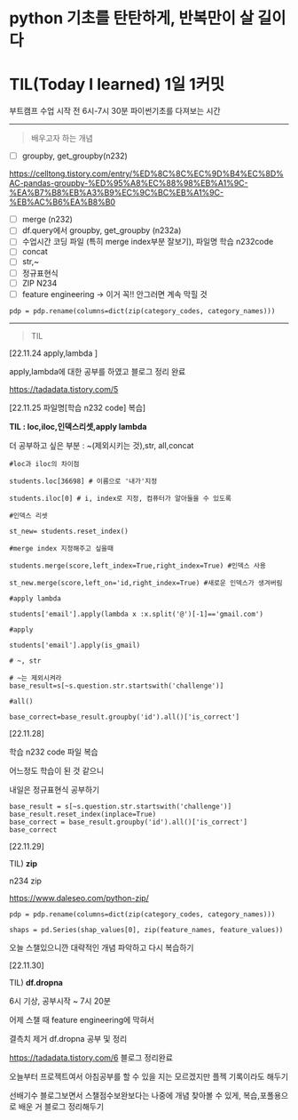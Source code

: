 # python 기초를 탄탄하게, 반복만이 살 길이다 

# TIL(Today I learned) 1일 1커밋 

  부트캠프 수업 시작 전 6시-7시 30분 파이썬기초를 다져보는 시간

----
>배우고자 하는 개념

- [ ]  groupby, get_groupby(n232)

https://celltong.tistory.com/entry/%ED%8C%8C%EC%9D%B4%EC%8D%AC-pandas-groupby-%ED%95%A8%EC%88%98%EB%A1%9C-%EA%B7%B8%EB%A3%B9%EC%9C%BC%EB%A1%9C-%EB%AC%B6%EA%B8%B0

- [ ]  merge (n232)
- [ ]  df.query에서 groupby, get_groupby (n232a)
- [ ]  수업시간 코딩 파일 (특히 merge index부분 잘보기), 파일명 학습 n232code
- [ ]  concat 
- [ ]  str,~
- [ ]  정규표현식
- [ ]  ZIP N234 
- [ ]  feature engineering -> 이거 꼭!! 안그러면 계속 막힐 것 
```
pdp = pdp.rename(columns=dict(zip(category_codes, category_names)))
```

----
>TIL


[22.11.24 apply,lambda ]

apply,lambda에 대한 공부를 하였고 블로그 정리 완료

https://tadadata.tistory.com/5


[22.11.25 파일명[학습 n232 code] 복습]

**TIL : loc,iloc,인덱스리셋,apply lambda**

더 공부하고 싶은 부분 : ~(제외시키는 것),str, all,concat

```
#loc과 iloc의 차이점

students.loc[36698] # 이름으로 '내가'지정

students.iloc[0] # i, index로 지정, 컴퓨터가 알아들을 수 있도록

```

```
#인덱스 리셋

st_new= students.reset_index()

```

```
#merge index 지정해주고 싶을때 

students.merge(score,left_index=True,right_index=True) #인덱스 사용

st_new.merge(score,left_on='id,right_index=True) #새로운 인덱스가 생겨버림

```

```
#apply lambda

students['email'].apply(lambda x :x.split('@')[-1]=='gmail.com')

```

```
#apply

students['email'].apply(is_gmail)
```

```
# ~, str

# ~는 제외시켜라 
base_result=s[~s.question.str.startswith('challenge')]

```

```
#all()

base_correct=base_result.groupby('id').all()['is_correct']

```

[22.11.28]

학습 n232 code 파일 복습

어느정도 학습이 된 것 같으니

내일은 정규표현식 공부하기

```
base_result = s[~s.question.str.startswith('challenge')] 
base_result.reset_index(inplace=True)
base_correct = base_result.groupby('id').all()['is_correct']
base_correct

```

[22.11.29]

TIL) **zip** 

n234 zip 

https://www.daleseo.com/python-zip/

```
pdp = pdp.rename(columns=dict(zip(category_codes, category_names)))

```

```
shaps = pd.Series(shap_values[0], zip(feature_names, feature_values))

```

오늘 스챌있으니깐 대략적인 개념 파악하고 다시 복습하기


[22.11.30]

TIL) **df.dropna**

6시 기상, 공부시작 ~ 7시 20분 

어제 스챌 때 feature engineering에 막혀서 

결측치 제거 df.dropna 공부 및 정리 

https://tadadata.tistory.com/6 블로그 정리완료 

오늘부터 프로젝트여서 아침공부를 할 수 있을 지는 모르겠지만 플젝 기록이라도 해두기 

선배기수 블로그보면서 스챌점수보완보다는 나중에 개념 찾아볼 수 있게, 복습,포폴용으로 배운 거 블로그 정리해두기 








